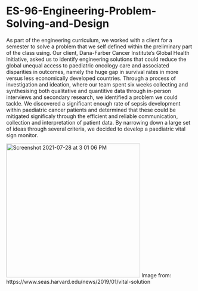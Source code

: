 # ES-96-Engineering-Problem-Solving-and-Design
As part of the engineering curriculum, we worked with a client for a semester to solve a problem that we self defined within the preliminary part of the class using. Our client, Dana-Farber Cancer Institute’s Global Health Initiative, asked us to identify engineering solutions that could reduce the global unequal access to paediatric oncology care and associated disparities in outcomes, namely the huge gap in survival rates in more versus less economically developed countries.
Through a process of investigation and ideation, where our team spent six weeks collecting and synthesising both qualitative and quantitive data through in-person interviews and secondary research, we identified a problem we could tackle. We discovered a significant enough rate of sepsis development within paediatric cancer patients and determined that these could be mitigated significaly through the efficient and reliable communication, collection and interpretation of patient data. By narrowing down a large set of ideas through several criteria, we decided to develop a paediatric vital sign monitor.

<img width="359" alt="Screenshot 2021-07-28 at 3 01 06 PM" src="https://user-images.githubusercontent.com/21991038/127380826-8f098d97-8eca-4812-952e-f9a3af0160cf.png">
Image from: https://www.seas.harvard.edu/news/2019/01/vital-solution 
